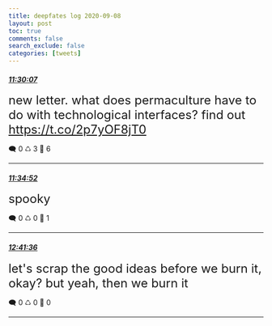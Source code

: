 ```yaml
---
title: deepfates log 2020-09-08
layout: post
toc: true
comments: false
search_exclude: false
categories: [tweets]
---
```



#### <a href = "https://twitter.com/deepfates/status/1303385138114355200">*11:30:07*</a>

<font size="5">new letter.   what does permaculture have to do with technological interfaces? find out    https://t.co/2p7yOF8jT0</font>



🗨️ 0 ♺ 3 🤍  6   

---
    
#### <a href = "https://twitter.com/deepfates/status/1303386335374237697">*11:34:52*</a>

<font size="5">spooky</font>



🗨️ 0 ♺ 0 🤍  1   

---
    
#### <a href = "https://twitter.com/deepfates/status/1303403128801210368">*12:41:36*</a>

<font size="5">let's scrap the good ideas before we burn it, okay? but yeah, then we burn it</font>



🗨️ 0 ♺ 0 🤍  0   

---
    
            

